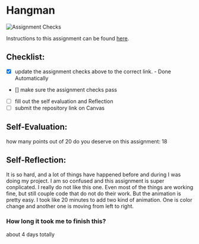 Hangman
=====================
![Assignment Checks](https://s///github.com/Leach-IT3049C/6-hangman-Xiao0909/workflows/Assignment%20Checks/badge.svg)

Instructions to this assignment can be found [here](#).

## Checklist:
- [x] update the assignment checks above to the correct link. - Done Automatically
- [] make sure the assignment checks pass
- [ ] fill out the self evaluation and Reflection
- [ ] submit the repository link on Canvas

## Self-Evaluation:

how many points out of 20 do you deserve on this assignment:
18

## Self-Reflection:
It is so hard, and a lot of things have happened before and during I was doing my project. I am so confused and this assignment is super conplicated. I really do not like this one. Even most of the things are working fine, but still couple code that do not do their work. But the animation is pretty easy. I took like 20 minutes to add two kind of animation. One is color change and another one is moving from left to right.

### How long it took me to finish this?
about 4 days totally
